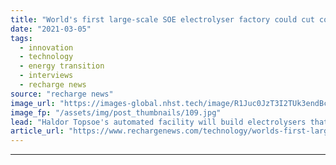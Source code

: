 ```yaml
---
title: "World's first large-scale SOE electrolyser factory could cut cost of green hydrogen by 20%"
date: "2021-03-05"
tags: 
  - innovation
  - technology
  - energy transition
  - interviews
  - recharge news
source: "recharge news"
image_url: "https://images-global.nhst.tech/image/R1Juc0JzT3I2TUk3endBc0hXLzVuQ2FwbFRFUk5sYy9LT2NIQXNocnA2UT0=/nhst/binary/28ce872e4cb87900868993ed8551c1c6"
image_fp: "/assets/img/post_thumbnails/109.jpg"
lead: "Haldor Topsoe's automated facility will build electrolysers that require 30% less electricity than alkaline and PEM machines to produce the same amount of H2"
article_url: "https://www.rechargenews.com/technology/worlds-first-large-scale-soe-electrolyser-factory-could-cut-cost-of-green-hydrogen-by-20-/2-1-974803"
---
```


---
